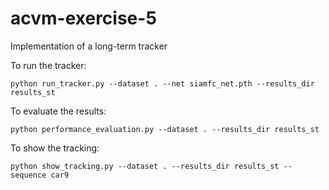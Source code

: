 # acvm-exercise-5
Implementation of a long-term tracker

To run the tracker:

`python run_tracker.py --dataset . --net siamfc_net.pth --results_dir results_st`

To evaluate the results:

`python performance_evaluation.py --dataset . --results_dir results_st`

To show the tracking:

`python show_tracking.py --dataset . --results_dir results_st --sequence car9`